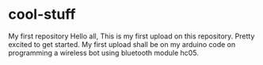 # cool-stuff
My first repository
Hello all,
This is my first upload on this repository. Pretty excited to get started.
My first upload shall be on my arduino code on programming a wireless bot using bluetooth module hc05.
